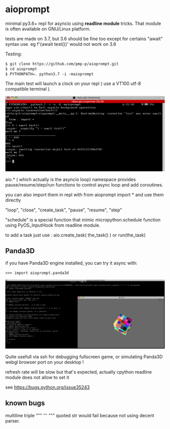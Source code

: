 # aioprompt

minimal py3.6+ repl for asyncio using **readline module** tricks. That module is often available on GNU/Linux platform.

tests are made on 3.7, but 3.6 should be fine too except for certains "await" syntax use. eg f'{await test()}' would not work on 3.6


Testing:

```
$ git clone https://github.com/pmp-p/aioprompt.git
$ cd aioprompt
$ PYTHONPATH=. python3.7 -i -maioprompt
```

The main test will launch a clock on your repl ( use a VT100 utf-8 compatible terminal ).

![Preview1](./aioprompt.png)

aio.* ( which actually is the asyncio loop) namespace provides pause/resume/step/run functions to control async loop
 and add coroutines.

you can also import them in repl with from aioprompt import * and use them directly

"loop", "close", "create_task", "pause", "resume", "step"

"schedule" is a special function that mimic micropython.schedule function using PyOS_InputHook from readline module.

to add a task just use : aio.create_task( the_task() )
or run(the_task)

## Panda3D

if you have Panda3D engine installed, you can try it async with:

```
>>> import aioprompt.panda3d
```

![Preview1](./async_panda3d.png)

Quite usefull via ssh for debugging fullscreen game, or simulating Panda3D webgl browser port on your desktop !

refresh rate will be slow but that's expected, actually cpython readline module does not allow to set it

see https://bugs.python.org/issue35243

## known bugs
multiline triple """ ''' """ quoted str would fail because not using decent parser.

